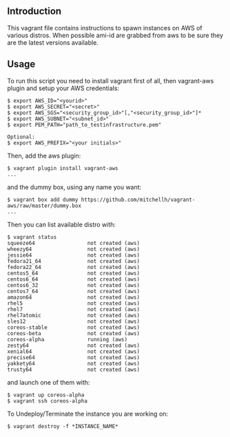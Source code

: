 ## Introduction

This vagrant file contains instructions to spawn instances on AWS of various distros. When possible ami-id are grabbed from aws to be sure they are the latest versions available. 

## Usage

To run this script you need to install vagrant first of all, then vagrant-aws plugin and setup your AWS credentials:

```
$ export AWS_ID="<yourid>"
$ export AWS_SECRET="<secret>"
$ export AWS_SGS="<security_group_id>"[,"<security_group_id>"]*
$ export AWS_SUBNET="<subnet_id>"
$ export PEM_PATH="path_to_testinfrastructure.pem"

Optional:
$ export AWS_PREFIX="<your initials>"
```

Then, add the aws plugin:
```
$ vagrant plugin install vagrant-aws
...
```
and the dummy box, using any name you want:
```
$ vagrant box add dummy https://github.com/mitchellh/vagrant-aws/raw/master/dummy.box
...
```

Then you can list available distro with:

```
$ vagrant status
squeeze64                 not created (aws)
wheezy64                  not created (aws)
jessie64                  not created (aws)
fedora21_64               not created (aws)
fedora22_64               not created (aws)
centos5_64                not created (aws)
centos6_64                not created (aws)
centos6_32                not created (aws)
centos7_64                not created (aws)
amazon64                  not created (aws)
rhel5                     not created (aws)
rhel7                     not created (aws)
rhel7atomic               not created (aws)
sles12                    not created (aws)
coreos-stable             not created (aws)
coreos-beta               not created (aws)
coreos-alpha              running (aws)
zesty64                   not created (aws)
xenial64                  not created (aws)
precise64                 not created (aws)
yakkety64                 not created (aws)
trusty64                  not created (aws)
```

and launch one of them with:

```
$ vagrant up coreos-alpha
$ vagrant ssh coreos-alpha
```

To Undeploy/Terminate the instance you are working on:

```
$ vagrant destroy -f *INSTANCE_NAME*
